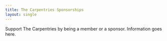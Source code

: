 ```yaml
---
title: The Carpentries Sponsorships
layout: single
---
```


Support The Carpentries by being a member or a sponsor.  Information goes here.